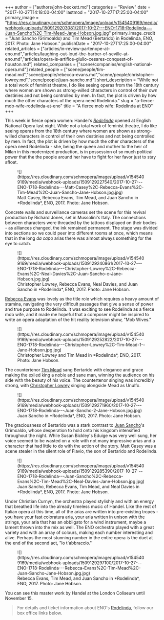 +++
author = ["authors/john-beckett.md"]
categories = "Review"
date = "2017-10-27T14:18:00-04:00"
lastmod = "2017-10-27T17:25:00-04:00"
primary_image = "https://res.cloudinary.com/schmopera/image/upload/v1545409169/media/webhook-uploads/1509129203081/2017-10-27---ENO-1718-Rodelinda---Juan-Sancho%2C-Tim-Mead-Jane-Hobson.jpg.jpg"
primary_image_credit = "Juan Sancho (Grimoaldo) and Tim Mead (Bertarido) in Rodelinda, ENO, 2017. Photo: Jane Hobson."
publishDate = "2017-10-27T17:25:00-04:00"
related_articles = ["articles/in-review-partenope-at-eno.md","articles/laughing-out-loud-the-barber-of-seville-at-eno.md","articles/opera-is-artifice-giulio-cesares-conquest-of-houston.md"]
related_companies = ["scene/companies/english-national-opera.md"]
related_people = ["scene/people/tim-mead.md","scene/people/rebecca-evans.md","scene/people/christopher-lowrey.md","scene/people/juan-sancho.md"]
short_description = "While not a total work of feminist theatre, I do like seeing operas from the 18th century where women are shown as strong-willed characters in control of their own destinies and not being controlled by men. In fact, the plot is driven by how much the other characters of the opera need Rodelinda."
slug = "a-fierce-mob-wife-rodelinda-at-eno"
title = "A fierce mob wife: Rodelinda at ENO"
+++

This week in fierce opera women: Handel's [*Rodelinda*](https://www.eno.org/whats-on/rodelinda/) opened at English National Opera last night. While not a total work of feminist theatre, I do like seeing operas from the 18th century where women are shown as strong-willed characters in control of their own destinies and not being controlled by men. In fact, the plot is driven by how much the other characters of the opera need Rodelinda - she, being the queen and mother to the heir of Milan in this modernized production, is in possession of so much political power that the the people around her have to fight for her favor just to stay afloat.

<figure data-type="image">
![](https://res.cloudinary.com/schmopera/image/upload/v1545409169/media/webhook-uploads/1509129227540/2017-10-27---ENO-1718-Rodelinda---Matt-Casey%2C-Rebecca-Evans%2C-Tim-Mead%2C-Juan-Sancho-Jane-Hobson.jpg.jpg)
<figcaption>Matt Casey, Rebecca Evans, Tim Mead, and Juan Sancho in *Rodelinda*, ENO, 2017. Photo: Jane Hobson.</figcaption>
</figure>

Concrete walls and surveillance cameras set the scene for this revival production by Richard Jones, set in Mussolini's Italy. The connections between characters were threaded by the tattoos displayed on their bodies - as alliances changed, the ink remained permanent. The stage was divided into sections so we could peer into different rooms at once, which means that in the long *da capo* arias there was almost always something for the eye to catch.

<figure data-type="image">
![](https://res.cloudinary.com/schmopera/image/upload/v1545409169/media/webhook-uploads/1509129240861/2017-10-27---ENO-1718-Rodelinda---Christopher-Lowrey%2C-Rebecca-Evans%2C-Neal-Davies%2C-Juan-Sancho-c-Jane-Hobson.jpg.jpg)
<figcaption>Christopher Lowrey, Rebecca Evans, Neal Davies, and Juan Sancho in *Rodelinda*, ENO, 2017. Photo: Jane Hobson.</figcaption>
</figure>

[Rebecca Evans](/scene/people/rebecca-evans/) was lovely as the title role which requires a heavy amount of stamina, navigating the very difficult passages that give a sense of power and true purpose to Rodelinda. It was exciting to see Rodelinda as a fierce mob wife, and it made me hopeful that a composer might be inspired to write an opera adaptation of the hit reality television show, "Mob Wives."

<figure data-type="image">
![](https://res.cloudinary.com/schmopera/image/upload/v1545409169/media/webhook-uploads/1509129252822/2017-10-27---ENO-1718-Rodelinda---Christopher-Lowrey%2C-Tim-Mead-1--Jane-Hobson.jpg.jpg)
<figcaption>Christopher Lowrey and Tim Mead in *Rodelinda*, ENO, 2017. Photo: Jane Hobson.</figcaption>
</figure>

The countertenor [Tim Mead](/scene/people/tim-mead/) sang Bertarido with elegance and grace making the exiled king a noble and sane man, winning the audience on his side with the beauty of his voice. The countertenor singing was incredibly strong, with [Christopher Lowrey](/scene/people/christopher-lowrey/) singing alongside Mead as Unulfo. 

<figure data-type="image">
![](https://res.cloudinary.com/schmopera/image/upload/v1545409169/media/webhook-uploads/1509129271960/2017-10-27---ENO-1718-Rodelinda---Juan-Sancho-2-Jane-Hobson.jpg.jpg)
<figcaption>Juan Sancho in *Rodelinda*, ENO, 2017. Photo: Jane Hobson.</figcaption>
</figure>

The graciousness of Bertarido was a stark contrast to [Juan Sancho](/scene/people/juan-sancho/)'s Grimoaldo, whose desperation to hold onto his kingdom intensified throughout the night. While Susan Bickley's Eduige was very well sung, her voice seemed to be wasted on a role with not many impressive arias and a character that had little to do with the action of the story. Matt Casey was a scene stealer in the silent role of Flavio, the son of Bertarido and Rodelinda. 

<figure data-type="image">
![](https://res.cloudinary.com/schmopera/image/upload/v1545409169/media/webhook-uploads/1509129285390/2017-10-27---ENO-1718-Rodelinda---Juan-Sancho%2C-Rebecca-Evans%2C-Tim-Mead%2C-Neal-Davies-Jane-Hobson.jpg.jpg)
<figcaption>Juan Sancho, Rebecca Evans, Tim Mead, and Neal Davies in *Rodelinda*, ENO, 2017. Photo: Jane Hobson.</figcaption>
</figure>

Under Christian Curnyn, the orchestra played stylishly and with an energy that breathed life into the already timeless music of Handel. Like the rest of Italian opera at this time, all of the arias are written into pre-existing tropes - you have your fast coloratura aria, your aria written in unison with the strings, your aria that has an obbligato for a wind instrument, maybe a lament thrown into the mix as well. The ENO orchestra played with a great variety and with an array of colours, making each number interesting and alive. Perhaps the most stunning number in the entire opera is the duet at the end of the second act, "Io t'abbraccio."

<figure data-type="image">
![](https://res.cloudinary.com/schmopera/image/upload/v1545409169/media/webhook-uploads/1509129297100/2017-10-27---ENO-1718-Rodelinda---Rebecca-Evans%2C-Tim-Mead%2C-Juan-Sancho-Jane-Hobson.jpg.jpg)
<figcaption>Rebecca Evans, Tim Mead, and Juan Sancho in *Rodelinda*, ENO, 2017. Photo: Jane Hobson.</figcaption>
</figure>

You can see this master work by Handel at the London Coliseum until November 15.

>For details and ticket information about ENO's [Rodelinda](https://www.eno.org/whats-on/rodelinda/), follow our box office links below.
